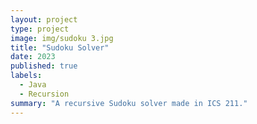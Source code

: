 ```yaml
---
layout: project
type: project
image: img/sudoku 3.jpg
title: "Sudoku Solver"
date: 2023
published: true
labels:
  - Java
  - Recursion
summary: "A recursive Sudoku solver made in ICS 211."
---
```


